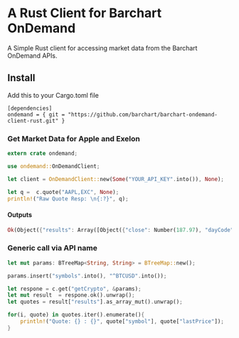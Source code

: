 # A Rust Client for Barchart OnDemand

A Simple Rust client for accessing market data from the Barchart OnDemand APIs.

## Install

Add this to your Cargo.toml file

```
[dependencies]
ondemand = { git = "https://github.com/barchart/barchart-ondemand-client-rust.git" }
```

### Get Market Data for Apple and Exelon

```rust
extern crate ondemand;

use ondemand::OnDemandClient;

let client = OnDemandClient::new(Some("YOUR_API_KEY".into()), None);

let q =  c.quote("AAPL,EXC", None);
println!("Raw Quote Resp: \n{:?}", q);
```

#### Outputs

```rust
Ok(Object({"results": Array([Object({"close": Number(187.97), "dayCode": String("6"), "dollarVolume": Number(2834727397.8281), "flag": String("s"), "high": Number(188.43), "lastPrice": Number(187.97), "low": Number(185.2), "mode": String("i"), "name": String("Apple Inc"), "netChange": Number(2.57), "numTrades": Number(79941), "open": Number(185.42), "percentChange": Number(1.39), "previousVolume": Number(16600199), "serverTimestamp": String("2018-07-06T17:21:10-05:00"), "symbol": String("AAPL"), "tradeTimestamp": String("2018-07-06T16:15:01-05:00"), "unitCode": String("2"), "volume": Number(17444363)})]), "status": Object({"code": Number(200), "message": String("Success.")})}))
```

### Generic call via API name

```rust
let mut params: BTreeMap<String, String> = BTreeMap::new();

params.insert("symbols".into(), "^BTCUSD".into());

let respone = c.get("getCrypto", &params);
let mut result  = respone.ok().unwrap();
let quotes = result["results"].as_array_mut().unwrap();

for(i, quote) in quotes.iter().enumerate(){
    println!("Quote: {} : {}", quote["symbol"], quote["lastPrice"]);
}
```